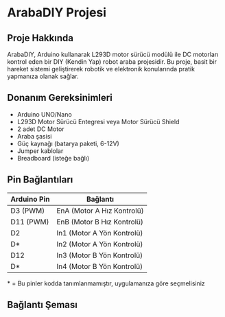# ArabaDIY Projesi

## Proje Hakkında
ArabaDIY, Arduino kullanarak L293D motor sürücü modülü ile DC motorları kontrol eden bir DIY (Kendin Yap) robot araba projesidir. Bu proje, basit bir hareket sistemi geliştirerek robotik ve elektronik konularında pratik yapmanıza olanak sağlar.

## Donanım Gereksinimleri
- Arduino UNO/Nano
- L293D Motor Sürücü Entegresi veya Motor Sürücü Shield
- 2 adet DC Motor
- Araba şasisi
- Güç kaynağı (batarya paketi, 6-12V)
- Jumper kablolar
- Breadboard (isteğe bağlı)

## Pin Bağlantıları
| Arduino Pin | Bağlantı       |
|-------------|----------------|
| D3 (PWM)    | EnA (Motor A Hız Kontrolü) |
| D11 (PWM)   | EnB (Motor B Hız Kontrolü) |
| D2          | In1 (Motor A Yön Kontrolü) |
| D*          | In2 (Motor A Yön Kontrolü) |
| D12         | In3 (Motor B Yön Kontrolü) |
| D*          | In4 (Motor B Yön Kontrolü) |

\* = Bu pinler kodda tanımlanmamıştır, uygulamanıza göre seçmelisiniz

## Bağlantı Şeması
